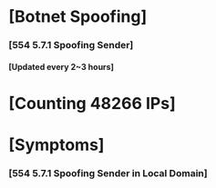 # [Botnet Spoofing]
### [554 5.7.1 Spoofing Sender]
#### [Updated every 2~3 hours]

# [Counting 48266 IPs]

# [Symptoms] 
###   [554 5.7.1 Spoofing Sender in Local Domain]
